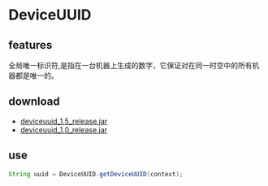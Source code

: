 # DeviceUUID
## features
全局唯一标识符,是指在一台机器上生成的数字，它保证对在同一时空中的所有机器都是唯一的。
## download
* [deviceuuid_1.5_release.jar](https://raw.githubusercontent.com/latedkba/deviceuuid/master/output/2020-07-14/deviceuuid_1.5_release.jar) 
* [deviceuuid_1.0_release.jar](https://raw.githubusercontent.com/latedkba/deviceuuid/master/output/2018-09-16/deviceuuid_1.0_release.jar)
## use
``` java
String uuid = DeviceUUID.getDeviceUUID(context);
```
